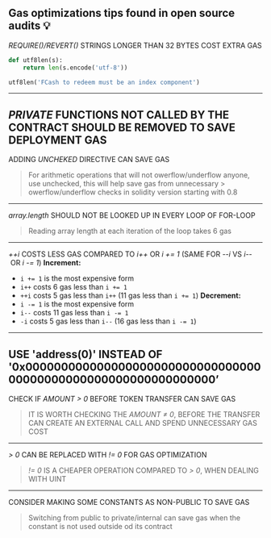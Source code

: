 ## Gas optimizations tips found in open source audits 💡

*REQUIRE()/REVERT()* STRINGS LONGER THAN 32 BYTES COST EXTRA GAS
```python
def utf8len(s):
    return len(s.encode('utf-8'))

utf8len('FCash to redeem must be an index component')
```
---
*PRIVATE* FUNCTIONS NOT CALLED BY THE CONTRACT SHOULD BE REMOVED TO SAVE DEPLOYMENT GAS
---
ADDING *UNCHEKED* DIRECTIVE CAN SAVE GAS
> For arithmetic operations that will not owerflow/underflow anyone, use unchecked, this will help save gas from unnecessary > owerflow/underflow checks in solidity version starting with 0.8
---
*array.length* SHOULD NOT BE LOOKED UP IN EVERY LOOP OF FOR-LOOP
> Reading array length at each iteration of the loop takes 6 gas
---
*++i* COSTS LESS GAS COMPARED TO *i++* OR *i += 1* (SAME FOR *--i* VS *i--* OR *i -= 1*)
**Increment:**
- `i += 1` is the most expensive form
- `i++` costs 6 gas less than `i += 1`
- `++i` costs 5 gas less than `i++` (11 gas less than `i += 1`)
**Decrement:**
- `i -= 1` is the most expensive form
- `i--` costs 11 gas less than `i -= 1`
- `-i` costs 5 gas less than `i--` (16 gas less than `i -= 1`)
---
USE 'address(0)' INSTEAD OF '0x00000000000000000000000000000000000000000000000000000000000000’
---
CHECK IF *AMOUNT > 0* BEFORE TOKEN TRANSFER CAN SAVE GAS
> IT IS WORTH CHECKING THE *AMOUNT ≠ 0*, BEFORE THE TRANSFER CAN CREATE AN EXTERNAL CALL AND SPEND UNNECESSARY GAS COST
---
*> 0* CAN BE REPLACED WITH *!= 0* FOR GAS OPTIMIZATION
> *!= 0* IS A CHEAPER OPERATION COMPARED TO *> 0*, WHEN DEALING WITH UINT
---
CONSIDER MAKING SOME CONSTANTS AS NON-PUBLIC TO SAVE GAS
> Switching from public to private/internal can save gas when the constant is not used outside od its contract
